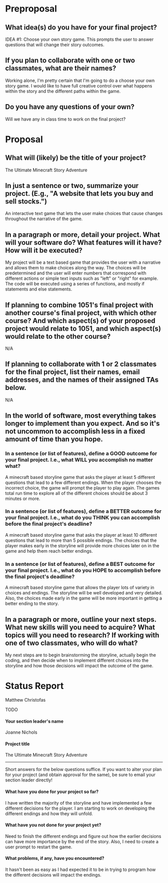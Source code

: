# Preproposal

## What idea(s) do you have for your final project?
IDEA #1: Choose your own story game. This prompts the user to answer questions that will change their story outcomes.

## If you plan to collaborate with one or two classmates, what are their names?
Working alone, I'm pretty certain that I'm going to do a choose your own story game. I would like to have full creative control over what happens within the story and the different paths within the game.
## Do you have any questions of your own?
Will we have any in class time to work on the final project?



# Proposal

## What will (likely) be the title of your project?
The Ultimate Minecraft Story Adventure


## In just a sentence or two, summarize your project. (E.g., "A website that lets you buy and sell stocks.")

An interactive text game that lets the user make choices that cause changes throughout the narrative of the game.

## In a paragraph or more, detail your project. What will your software do? What features will it have? How will it be executed?

My project will be a text based game that provides the user with a narrative and allows them to make choices along the way. The choices will be predetermined and the user will enter numbers that correspond with different actions or simple text inputs such as "left" or "right" for example. The code will be executed using a series of functions, and mostly if statements and else statements.

## If planning to combine 1051's final project with another course's final project, with which other course? And which aspect(s) of your proposed project would relate to 1051, and which aspect(s) would relate to the other course?

N/A

## If planning to collaborate with 1 or 2 classmates for the final project, list their names, email addresses, and the names of their assigned TAs below.

N/A

## In the world of software, most everything takes longer to implement than you expect. And so it's not uncommon to accomplish less in a fixed amount of time than you hope.

### In a sentence (or list of features), define a GOOD outcome for your final project. I.e., what WILL you accomplish no matter what?

A minecraft based storyline game that asks the player at least 5 different questions that lead to a few different endings. When the player chooses the incorrect choice, the game will prompt the player to play again. The games total run time to explore all of the different choices should be about 3 minutes or more.

### In a sentence (or list of features), define a BETTER outcome for your final project. I.e., what do you THINK you can accomplish before the final project's deadline?

A minecraft based storyline game that asks the player at least 10 different questions that lead to more than 5 possible endings. The choices that the player makes early in the storyline will provide more choices later on in the game and help them reach better endings.

### In a sentence (or list of features), define a BEST outcome for your final project. I.e., what do you HOPE to accomplish before the final project's deadline?

A minecraft based storyline game that allows the player lots of variety in choices and endings. The storyline will be well developed and very detailed. Also, the choices made early in the game will be more important in getting a better ending to the story.

## In a paragraph or more, outline your next steps. What new skills will you need to acquire? What topics will you need to research? If working with one of two classmates, who will do what?

My next steps are to begin brainstorming the storyline, actually begin the coding, and then decide when to implement different choices into the storyline and how those decisions will impact the outcome of the game.


# Status Report

Matthew Christofas

TODO

#### Your section leader's name

Joanne Nichols

#### Project title

The Ultimate Minecraft Story Adventure

***

Short answers for the below questions suffice. If you want to alter your plan for your project (and obtain approval for the same), be sure to email your section leader directly!

#### What have you done for your project so far?

I have written the majority of the storyline and have implemented a few different decisions for the player. I am starting to work on developing the different endings and how they will unfold.

#### What have you not done for your project yet?

Need to finish the different endings and figure out how the earlier decisions can have more importance by the end of the story. Also, I need to create a user prompt to restart the game.

#### What problems, if any, have you encountered?

It hasn't been as easy as I had expected it to be in trying to program how the different decisions will impact the endings.
